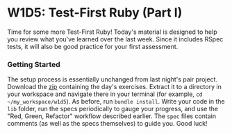 # W1D5: Test-First Ruby (Part I)

Time for some more Test-First Ruby! Today's material is designed to help
you review what you've learned over the last week. Since it includes
RSpec tests, it will also be good practice for your first assessment.

### Getting Started

The setup process is essentially unchanged from last night's pair
project.
Download the [zip][w1d5-zip] containing the day's exercises. Extract it
to a directory in your workspace and navigate there in your terminal
(for example, `cd ~/my_workspace/w1d5`). As before, run `bundle
install`. Write your code in the `lib` folder, run the specs
periodically to gauge your progress, and use the "Red, Green, Refactor"
workflow described earlier. The `spec` files contain comments (as well
as the specs themselves) to guide you. Good luck!

[w1d5-zip]: ./w1d5.zip
